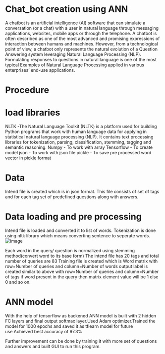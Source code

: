 # Chat_bot creation using ANN

A chatbot is an artificial intelligence (AI) software that can simulate a conversation (or a chat) with a user in natural language through messaging applications, websites, mobile apps or through the telephone.
A chatbot is often described as one of the most advanced and promising expressions of interaction between humans and machines. However, from a technological point of view, a chatbot only represents the natural evolution of a Question Answering system leveraging Natural Language Processing (NLP). Formulating responses to questions in natural language is one of the most typical Examples of Natural Language Processing applied in various enterprises’ end-use applications.


# Procedure
# load libraries
NLTK -The Natural Language Toolkit (NLTK) is a platform used for building Python programs that work with human language data for applying in statistical natural language processing (NLP). It contains text processing libraries for tokenization, parsing, classification, stemming, tagging and semantic reasoning.
Numpy - To work with array
Tensorflow - To create model
json - To work with json file
pickle - To save pre processed word vector in pickle format

# Data
Intend file is created which is in json format. This file consists of set of tags and for each tag set of predefined questions along with answers.

# Data loading and pre processing
Intend file is loaded and converted it to list of words. Tokenization is done using nltk library which means converting sentence to seperate words.
![image](https://user-images.githubusercontent.com/69953585/110900881-784ad500-8329-11eb-96c3-15393c872317.png)

Each word in the query/ question is normalized using stemming method(convert word to its base form)
The intend file has 20 tags and total number of queries are 83
Training file is created which is  Word matrix with row=Number of queries and column=Number of words
output label is created similar to above with row=Number of queries and column=Number of tags
if word present in the query then matrix element value will be 1 else 0 and so on.

# ANN model
With the help of tensorflow as backened ANN model is built with 2 hidden FC layers and final output softmax layer.Used Adam optimizer.Trained the model for 1000 epochs and saved it as tflearn model for future use.Achieved best accuracy of 97.3%
   
   
Further improvement can be done by training it with more set of questions and answers and built GUI to run this program.   
